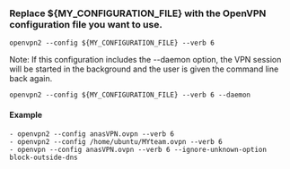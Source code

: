 
### Replace ${MY_CONFIGURATION_FILE} with the OpenVPN configuration file you want to use. 

	openvpn2 --config ${MY_CONFIGURATION_FILE} --verb 6

Note: If this configuration includes the --daemon option, the VPN session will be started in the background and the user is given the command line back again. 

	openvpn2 --config ${MY_CONFIGURATION_FILE} --verb 6 --daemon

#### Example
	- openvpn2 --config anasVPN.ovpn --verb 6 
	- openvpn2 --config /home/ubuntu/MYteam.ovpn --verb 6
	- openvpn --config anasVPN.ovpn --verb 6 --ignore-unknown-option block-outside-dns

